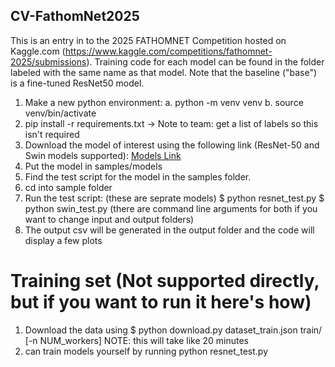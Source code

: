 ## CV-FathomNet2025

This is an entry in to the 2025 FATHOMNET Competition hosted on Kaggle.com (https://www.kaggle.com/competitions/fathomnet-2025/submissions). Training code for each model can be found in the folder labeled with the same name as that model. Note that the baseline ("base") is a fine-tuned ResNet50 model.

1. Make a new python environment:
   a. python -m venv venv
   b. source venv/bin/activate
2. pip install -r requirements.txt
   -> Note to team: get a list of labels so this isn't required
3. Download the model of interest using the following link (ResNet-50 and Swin models supported):
   [Models Link](https://drive.google.com/drive/folders/1WHUaot542uYXNrnH14CUUGO3rxGdrNaS?usp=sharing)
4. Put the model in samples/models
5. Find the test script for the model in the samples folder.
6. cd into sample folder
7. Run the test script:
   (these are seprate models)
   $ python resnet_test.py
   $ python swin_test.py
   (there are command line arguments for both if you want to change input and output folders)
8. The output csv will be generated in the output folder and the code will display a few plots

# Training set (Not supported directly, but if you want to run it here's how)

1. Download the data using $ python download.py dataset_train.json train/ [-n NUM_workers]
   NOTE: this will take like 20 minutes
2. can train models yourself by running python resnet_test.py
